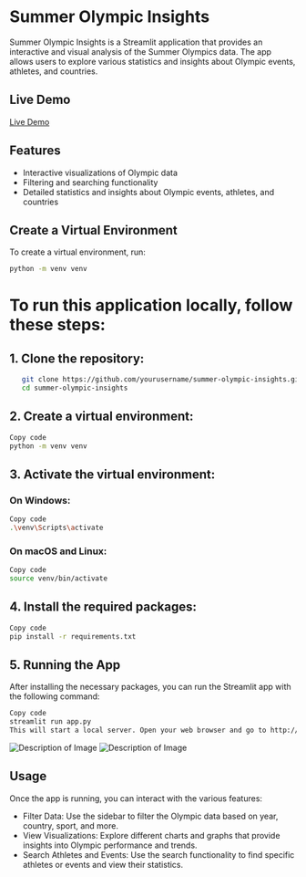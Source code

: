 # Summer Olympic Insights

Summer Olympic Insights is a Streamlit application that provides an interactive and visual analysis of the Summer Olympics data. The app allows users to explore various statistics and insights about Olympic events, athletes, and countries.

## Live Demo

[Live Demo](https://summer-olympic-insights.streamlit.app/)


## Features

- Interactive visualizations of Olympic data
- Filtering and searching functionality
- Detailed statistics and insights about Olympic events, athletes, and countries

## Create a Virtual Environment

To create a virtual environment, run:

```bash
python -m venv venv
```

# To run this application locally, follow these steps:

## 1. **Clone the repository:**


```bash
   git clone https://github.com/yourusername/summer-olympic-insights.git
   cd summer-olympic-insights
```
## 2. Create a virtual environment:


```bash
Copy code
python -m venv venv
```
## 3. Activate the virtual environment:

### On Windows:

```bash
Copy code
.\venv\Scripts\activate
```
### On macOS and Linux:

```bash
Copy code
source venv/bin/activate
```
## 4. Install the required packages:

```bash
Copy code
pip install -r requirements.txt
```
## 5. Running the App
After installing the necessary packages, you can run the Streamlit app with the following command:

```bash
Copy code
streamlit run app.py
This will start a local server. Open your web browser and go to http://localhost:8501 to view the app.
```

![Description of Image](https://github.com/kushalgupta1203/summer-olympic-insights/blob/main/web_App/1.png)
![Description of Image](https://github.com/kushalgupta1203/summer-olympic-insights/blob/main/web_App/2.png)

## Usage
Once the app is running, you can interact with the various features:

- Filter Data: Use the sidebar to filter the Olympic data based on year, country, sport, and more.
- View Visualizations: Explore different charts and graphs that provide insights into Olympic performance and trends.
- Search Athletes and Events: Use the search functionality to find specific athletes or events and view their statistics.
